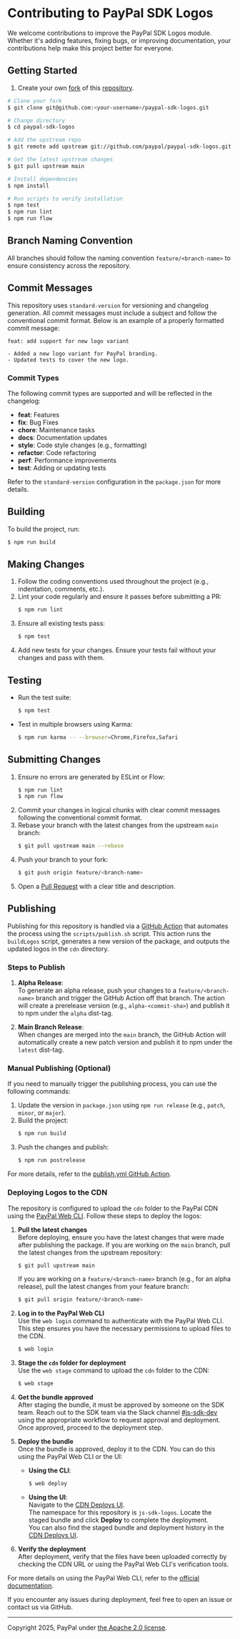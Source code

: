 # Contributing to PayPal SDK Logos

We welcome contributions to improve the PayPal SDK Logos module. Whether it's adding features, fixing bugs, or improving documentation, your contributions help make this project better for everyone.

## Getting Started

1. Create your own [fork](https://help.github.com/articles/fork-a-repo) of this [repository](../../fork).

```bash
# Clone your fork
$ git clone git@github.com:<your-username>/paypal-sdk-logos.git

# Change directory
$ cd paypal-sdk-logos

# Add the upstream repo
$ git remote add upstream git://github.com/paypal/paypal-sdk-logos.git

# Get the latest upstream changes
$ git pull upstream main

# Install dependencies
$ npm install

# Run scripts to verify installation
$ npm test
$ npm run lint
$ npm run flow
```

## Branch Naming Convention

All branches should follow the naming convention `feature/<branch-name>` to ensure consistency across the repository.

## Commit Messages

This repository uses `standard-version` for versioning and changelog generation. All commit messages must include a subject and follow the conventional commit format. Below is an example of a properly formatted commit message:

```plaintext
feat: add support for new logo variant

- Added a new logo variant for PayPal branding.
- Updated tests to cover the new logo.
```

### Commit Types

The following commit types are supported and will be reflected in the changelog:

- **feat**: Features
- **fix**: Bug Fixes
- **chore**: Maintenance tasks
- **docs**: Documentation updates
- **style**: Code style changes (e.g., formatting)
- **refactor**: Code refactoring
- **perf**: Performance improvements
- **test**: Adding or updating tests

Refer to the `standard-version` configuration in the `package.json` for more details.

## Building

To build the project, run:

```bash
$ npm run build
```

## Making Changes

1. Follow the coding conventions used throughout the project (e.g., indentation, comments, etc.).
2. Lint your code regularly and ensure it passes before submitting a PR:
   ```bash
   $ npm run lint
   ```
3. Ensure all existing tests pass:
   ```bash
   $ npm test
   ```
4. Add new tests for your changes. Ensure your tests fail without your changes and pass with them.

## Testing

- Run the test suite:
  ```bash
  $ npm test
  ```
- Test in multiple browsers using Karma:
  ```bash
  $ npm run karma -- --browser=Chrome,Firefox,Safari
  ```

## Submitting Changes

1. Ensure no errors are generated by ESLint or Flow:
   ```bash
   $ npm run lint
   $ npm run flow
   ```
2. Commit your changes in logical chunks with clear commit messages following the conventional commit format.
3. Rebase your branch with the latest changes from the upstream `main` branch:
   ```bash
   $ git pull upstream main --rebase
   ```
4. Push your branch to your fork:
   ```bash
   $ git push origin feature/<branch-name>
   ```
5. Open a [Pull Request](https://help.github.com/articles/using-pull-requests) with a clear title and description.

## Publishing

Publishing for this repository is handled via a [GitHub Action](https://github.com/paypal/paypal-sdk-logos/actions/workflows/publish.yml) that automates the process using the `scripts/publish.sh` script. This action runs the `buildLogos` script, generates a new version of the package, and outputs the updated logos in the `cdn` directory.

### Steps to Publish

1. **Alpha Release**:  
   To generate an alpha release, push your changes to a `feature/<branch-name>` branch and trigger the GitHub Action off that branch. The action will create a prerelease version (e.g., `alpha-<commit-sha>`) and publish it to npm under the `alpha` dist-tag.

2. **Main Branch Release**:  
   When changes are merged into the `main` branch, the GitHub Action will automatically create a new patch version and publish it to npm under the `latest` dist-tag.

### Manual Publishing (Optional)

If you need to manually trigger the publishing process, you can use the following commands:

1. Update the version in `package.json` using `npm run release` (e.g., `patch`, `minor`, or `major`).
2. Build the project:
   ```bash
   $ npm run build
   ```
3. Push the changes and publish:
   ```bash
   $ npm run postrelease
   ```

For more details, refer to the [publish.yml GitHub Action](https://github.com/paypal/paypal-sdk-logos/actions/workflows/publish.yml).

### Deploying Logos to the CDN

The repository is configured to upload the `cdn` folder to the PayPal CDN using the [PayPal Web CLI](https://github.paypal.com/pages/webplatformengineering/docs/edge/cdnx/cli/). Follow these steps to deploy the logos:

1. **Pull the latest changes**  
   Before deploying, ensure you have the latest changes that were made after publishing the package. If you are working on the `main` branch, pull the latest changes from the upstream repository:

   ```bash
   $ git pull upstream main
   ```

   If you are working on a `feature/<branch-name>` branch (e.g., for an alpha release), pull the latest changes from your feature branch:

   ```bash
   $ git pull origin feature/<branch-name>
   ```

2. **Log in to the PayPal Web CLI**  
   Use the `web login` command to authenticate with the PayPal Web CLI. This step ensures you have the necessary permissions to upload files to the CDN.

   ```bash
   $ web login
   ```

3. **Stage the `cdn` folder for deployment**  
   Use the `web stage` command to upload the `cdn` folder to the CDN:

   ```bash
   $ web stage
   ```

4. **Get the bundle approved**  
   After staging the bundle, it must be approved by someone on the SDK team. Reach out to the SDK team via the Slack channel [#js-sdk-dev](https://paypal.enterprise.slack.com/archives/CLKPA7686) using the appropriate workflow to request approval and deployment. Once approved, proceed to the deployment step.

5. **Deploy the bundle**  
   Once the bundle is approved, deploy it to the CDN. You can do this using the PayPal Web CLI or the UI:

   - **Using the CLI**:

     ```bash
     $ web deploy
     ```

   - **Using the UI**:  
     Navigate to the [CDN Deploys UI](https://engineering.paypalcorp.com/console/ext/cdnx/js-sdk-logos/deploys).  
     The namespace for this repository is `js-sdk-logos`. Locate the staged bundle and click **Deploy** to complete the deployment.  
     You can also find the staged bundle and deployment history in the [CDN Deploys UI](https://engineering.paypalcorp.com/console/ext/cdnx/js-sdk-logos/deploys).

6. **Verify the deployment**  
   After deployment, verify that the files have been uploaded correctly by checking the CDN URL or using the PayPal Web CLI's verification tools.

For more details on using the PayPal Web CLI, refer to the [official documentation](https://github.paypal.com/pages/webplatformengineering/docs/edge/cdnx/cli/).

If you encounter any issues during deployment, feel free to open an issue or contact us via GitHub.

---

Copyright 2025, PayPal under [the Apache 2.0 license](LICENSE.txt).
